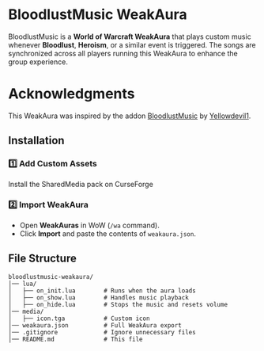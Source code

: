 # BloodlustMusic WeakAura

BloodlustMusic is a **World of Warcraft WeakAura** that plays custom music whenever **Bloodlust**, **Heroism**, or a similar event is triggered. The songs are synchronized across all players running this WeakAura to enhance the group experience.

# Acknowledgments

This WeakAura was inspired by the addon [BloodlustMusic](https://www.curseforge.com/wow/addons/bloodlustmusic) by [Yellowdevil1](https://www.curseforge.com/members/yellowdevil1/projects).

## Installation
### 1️⃣ Add Custom Assets
Install the SharedMedia pack on CurseForge

### 2️⃣ Import WeakAura
- Open **WeakAuras** in WoW (`/wa` command).
- Click **Import** and paste the contents of `weakaura.json`.

## File Structure
```
bloodlustmusic-weakaura/
│── lua/
│   ├── on_init.lua        # Runs when the aura loads
│   ├── on_show.lua        # Handles music playback
│   ├── on_hide.lua        # Stops the music and resets volume
│── media/
│   ├── icon.tga           # Custom icon
│── weakaura.json          # Full WeakAura export
│── .gitignore             # Ignore unnecessary files
│── README.md              # This file
```
